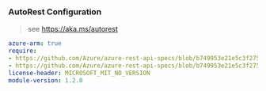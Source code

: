 ### AutoRest Configuration

> see https://aka.ms/autorest

``` yaml
azure-arm: true
require:
- https://github.com/Azure/azure-rest-api-specs/blob/b749953e21e5c3f275d839862323920ef7bf716e/specification/dnsresolver/resource-manager/readme.md
- https://github.com/Azure/azure-rest-api-specs/blob/b749953e21e5c3f275d839862323920ef7bf716e/specification/dnsresolver/resource-manager/readme.go.md
license-header: MICROSOFT_MIT_NO_VERSION
module-version: 1.2.0

```